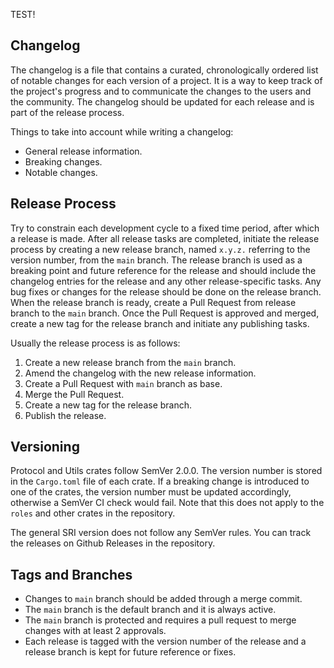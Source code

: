 TEST!
## Changelog

The changelog is a file that contains a curated, chronologically ordered list of
notable changes for each version of a project. It is a way to keep track of the
project's progress and to communicate the changes to the users and the
community. The changelog should be updated for each release and is part of the
release process.

Things to take into account while writing a changelog:

 - General release information.
 - Breaking changes.
 - Notable changes.


## Release Process

Try to constrain each development cycle to a fixed time period, after which a
release is made. After all release tasks are completed, initiate the release
process by creating a new release branch, named `x.y.z.` referring to the
version number, from the `main` branch.  The release branch is used as a
breaking point and future reference for the release and should include the
changelog entries for the release and any other release-specific tasks. Any bug
fixes or changes for the release should be done on the release branch. When the
release branch is ready, create a Pull Request from release branch to the `main`
branch.  Once the Pull Request is approved and merged, create a new tag for the
release branch and initiate any publishing tasks.

Usually the release process is as follows:

1. Create a new release branch from the `main` branch.
2. Amend the changelog with the new release information.
3. Create a Pull Request with `main` branch as base.
4. Merge the Pull Request.
5. Create a new tag for the release branch.
6. Publish the release.


## Versioning

Protocol and Utils crates follow SemVer 2.0.0. The version number is stored in
the `Cargo.toml` file of each crate. If a breaking change is introduced to one
of the crates, the version number must be updated accordingly, otherwise a
SemVer CI check would fail. Note that this does not apply to the `roles` and
other crates in the repository.

The general SRI version does not follow any SemVer rules. You can track the
releases on Github Releases in the repository.


## Tags and Branches

- Changes to `main` branch should be added through a merge commit.
- The `main` branch is the default branch and it is always active.
- The `main` branch is protected and requires a pull request to merge changes
  with at least 2 approvals.
- Each release is tagged with the version number of the release and a release
  branch is kept for future reference or fixes.
